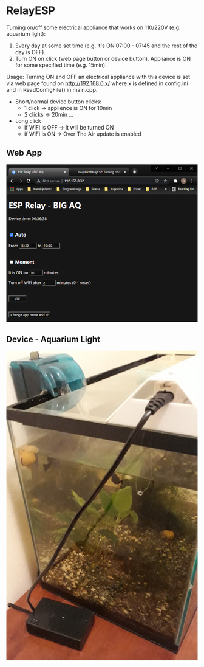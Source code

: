# RelayESP

Turning on/off some electrical appliance that works on 110/220V (e.g. aquarium light):
1. Every day at some set time (e.g. it's ON 07:00 - 07:45 and the rest of the day is OFF).
2. Turn ON on click (web page button or device button). Appliance is ON for some specified time (e.g. 15min).

Usage:
Turning ON and OFF an electrical appliance with this device is set via web page found on http://192.168.0.x/ where x is defined in config.ini and in ReadConfigFile() in main.cpp.
- Short/normal device button clicks:
    - 1 click -> applience is ON for 10min
    - 2 clicks -> 20min ...
- Long click
    - if WiFi is OFF -> it will be turned ON
    - if WiFi is ON -> Over The Air update is enabled


## Web App
![RelayESP: Web App](https://github.com/bvujovic/RelayESP/blob/master/docs/pics/web_app.png)

## Device - Aquarium Light
![RelayESP: Device - Aquarium Light](https://github.com/bvujovic/RelayESP/blob/master/docs/pics/big_aq.jpg)
